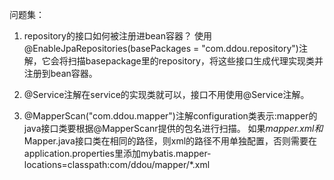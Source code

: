
问题集：
1. repository的接口如何被注册进bean容器？
使用@EnableJpaRepositories(basePackages = "com.ddou.repository")注解，它会将扫描basepackage里的repository，将这些接口生成代理实现类并注册到bean容器。

2. @Service注解在service的实现类就可以，接口不用使用@Service注解。

3. @MapperScan("com.ddou.mapper")注解configuration类表示:mapper的java接口类要根据@MapperScanr提供的包名进行扫描。
    如果*mapper.xml和*Mapper.java接口类在相同的路径，则xml的路径不用单独配置，否则需要在application.properties里添加mybatis.mapper-locations=classpath:com/ddou/mapper/*.xml




